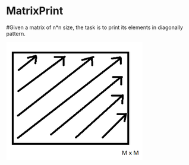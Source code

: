 # MatrixPrint

#Given a matrix of n*n size, the task is to print its elements in diagonally pattern.

![Screenshot](arraypattern.png)
